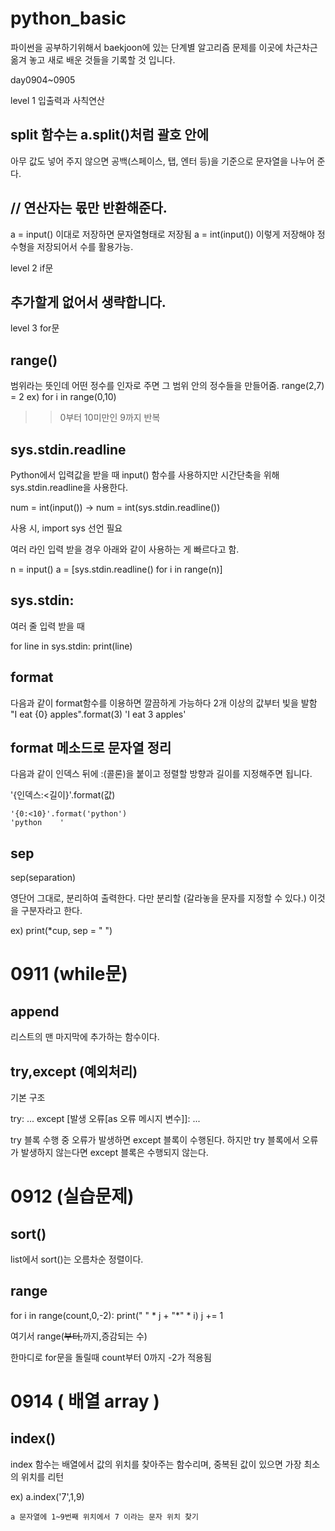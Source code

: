 # python_basic

파이썬을 공부하기위해서 baekjoon에 있는 단계별 알고리즘 문제를 이곳에 차근차근
옮겨 놓고 새로 배운 것들을 기록할 것 입니다.

day0904~0905

level 1 입출력과 사칙연산

## split 함수는 a.split()처럼 괄호 안에 
아무 값도 넣어 주지 않으면 공백(스페이스, 탭, 엔터 등)을 
기준으로 문자열을 나누어 준다.

## // 연산자는 몫만 반환해준다.
a = input() 이대로 저장하면 문자열형태로 저장됨
a = int(input()) 이렇게 저장해야 정수형을 저장되어서 수를 활용가능.

level 2 if문

## 추가할게 없어서 생략합니다.

level 3 for문

## range()
범위라는 뜻인데 어떤 정수를 인자로 주면 그 범위 안의 정수들을 만들어줌.
range(2,7) = 2
ex) for i in range(0,10) 
 >> 0부터 10미만인 9까지 반복

## sys.stdin.readline
Python에서 입력값을 받을 때 input() 함수를 사용하지만 시간단축을 위해 sys.stdin.readline을 사용한다.

num = int(input())   ->  num = int(sys.stdin.readline())

사용 시, import sys  선언 필요


여러 라인 입력 받을 경우 아래와 같이 사용하는 게 빠르다고 함.

n = input()
a = [sys.stdin.readline() for i in range(n)]

## sys.stdin: 

여러 줄 입력 받을 때

for line in sys.stdin:
    print(line)

## format
다음과 같이 format함수를 이용하면 깔끔하게 가능하다 2개 이상의 값부터 빛을 발함
"I eat {0} apples".format(3)
'I eat 3 apples'

## format 메소드로 문자열 정리

다음과 같이 인덱스 뒤에 :(콜론)을 붙이고 정렬할 방향과 길이를 지정해주면 됩니다.

'{인덱스:<길이}'.format(값)

    '{0:<10}'.format('python')
    'python    '

## sep

sep(separation) 
 
영단어 그대로, 분리하여 출력한다. 다만 분리할 (갈라놓을 문자를 지정할 수 있다.) 이것을 구분자라고 한다.

 ex) print(*cup, sep = " ")

# 0911 (while문)

 ## append 
 
 리스트의 맨 마지막에 추가하는 함수이다.

 ## try,except (예외처리)

기본 구조

try:
    ...
except [발생 오류[as 오류 메시지 변수]]:
    ...

try 블록 수행 중 오류가 발생하면 except 블록이 수행된다. 하지만 try 블록에서 오류가 발생하지 않는다면 except 블록은 수행되지 않는다.

# 0912 (실습문제)

## sort()

list에서 sort()는 오름차순 정렬이다.

## range

for i in range(count,0,-2):
    print(" " * j + "*" * i)
    j += 1

여기서 range(~~부터,~~까지,증감되는 수)

한마디로 for문을 돌릴때 count부터 0까지 -2가 적용됨

# 0914 ( 배열 array )

## index()

index 함수는 배열에서 값의 위치를 찾아주는 함수리며, 중복된 값이 있으면 가장 최소의 위치를 리턴

ex) a.index('7',1,9)

    a 문자열에 1~9번째 위치에서 7 이라는 문자 위치 찾기
    